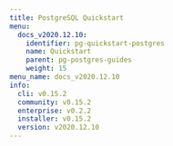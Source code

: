 ```yaml
---
title: PostgreSQL Quickstart
menu:
  docs_v2020.12.10:
    identifier: pg-quickstart-postgres
    name: Quickstart
    parent: pg-postgres-guides
    weight: 15
menu_name: docs_v2020.12.10
info:
  cli: v0.15.2
  community: v0.15.2
  enterprise: v0.2.2
  installer: v0.15.2
  version: v2020.12.10
---
```


